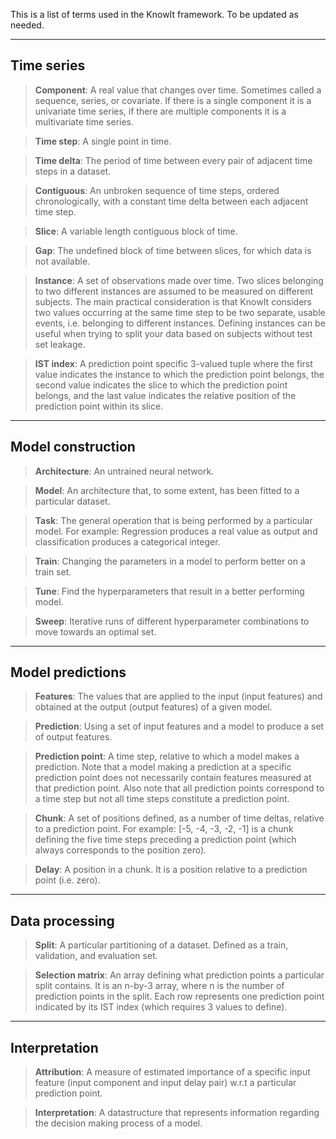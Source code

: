 This is a list of terms used in the KnowIt framework. To be updated as needed.

---

## Time series

> **Component**: A real value that changes over time. Sometimes called a sequence, series, or covariate. 
If there is a single component it is a univariate time series, if there are multiple components it is a multivariate time series.

> **Time step**: A single point in time.

> **Time delta**: The period of time between every pair of adjacent time steps in a dataset.

> **Contiguous**: An unbroken sequence of time steps, ordered chronologically, 
with a constant time delta between each adjacent time step.

> **Slice**: A variable length contiguous block of time.

> **Gap**: The undefined block of time between slices, for which data is not available.

> **Instance**: A set of observations made over time. 
Two slices belonging to two different instances are assumed to be measured on different subjects. 
The main practical consideration is that KnowIt considers two values occurring at the same 
time step to be two separate, usable events, i.e. belonging to different instances. 
Defining instances can be useful when trying to split your data based on subjects without test set leakage.

> **IST index**: A prediction point specific 3-valued tuple where the first value indicates the instance to which the prediction point belongs, 
the second value indicates the slice to which the prediction point belongs, and the last value indicates the relative position 
of the prediction point within its slice.

---

## Model construction

> **Architecture**: An untrained neural network.

> **Model**: An architecture that, to some extent, has been fitted to a particular dataset.

> **Task**: The general operation that is being performed by a particular model.
For example: Regression produces a real value as output and classification produces a categorical integer.

> **Train**: Changing the parameters in a model to perform better on a train set.

> **Tune**: Find the hyperparameters that result in a better performing model.

> **Sweep**: Iterative runs of different hyperparameter combinations to move towards an optimal set.

---

## Model predictions

> **Features**: The values that are applied to the input (input features) and obtained at the output (output features) of a given model.

> **Prediction**: Using a set of input features and a model to produce a set of output features.

> **Prediction point**: A time step, relative to which a model makes a prediction. 
Note that a model making a prediction at a specific prediction point does not necessarily contain features measured at that prediction point.
Also note that all prediction points correspond to a time step but not all time steps constitute a prediction point.

> **Chunk**: A set of positions defined, as a number of time deltas, relative to a prediction point. 
For example: [-5, -4, -3, -2, -1] is a chunk defining the five time steps preceding a prediction point 
(which always corresponds to the position zero).

> **Delay**: A position in a chunk. It is a position relative to a prediction point (i.e. zero).

---

## Data processing

> **Split**: A particular partitioning of a dataset. Defined as a train, validation, and evaluation set.

> **Selection matrix**: An array defining what prediction points a particular split contains. 
It is an n-by-3 array, where n is the number of prediction points in the split. Each row represents one 
prediction point indicated by its IST index (which requires 3 values to define).

---

## Interpretation

> **Attribution**: A measure of estimated importance of a specific input feature (input component and input delay pair) w.r.t a particular prediction point.

> **Interpretation**: A datastructure that represents information regarding the decision making process of a model.